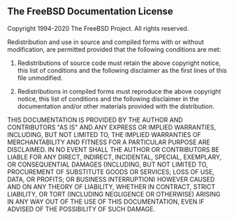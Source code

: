 The FreeBSD Documentation License
---------------------------------

Copyright 1994-2020 The FreeBSD Project. All rights reserved.

Redistribution and use in source and compiled forms with or without
modification, are permitted provided that the following conditions are met:

 1. Redistributions of source code must retain the above copyright notice, this
    list of conditions and the following disclaimer as the first lines of this
    file unmodified.

 2. Redistributions in compiled forms must reproduce the above copyright
    notice, this list of conditions and the following disclaimer in the
    documentation and/or other materials provided with the distribution.

THIS DOCUMENTATION IS PROVIDED BY THE AUTHOR AND CONTRIBUTORS "AS IS" AND ANY
EXPRESS OR IMPLIED WARRANTIES, INCLUDING, BUT NOT LIMITED TO, THE IMPLIED
WARRANTIES OF MERCHANTABILITY AND FITNESS FOR A PARTICULAR PURPOSE ARE
DISCLAIMED. IN NO EVENT SHALL THE AUTHOR OR CONTRIBUTORS BE LIABLE FOR ANY
DIRECT, INDIRECT, INCIDENTAL, SPECIAL, EXEMPLARY, OR CONSEQUENTIAL DAMAGES
(INCLUDING, BUT NOT LIMITED TO, PROCUREMENT OF SUBSTITUTE GOODS OR SERVICES;
LOSS OF USE, DATA, OR PROFITS; OR BUSINESS INTERRUPTION) HOWEVER CAUSED AND ON
ANY THEORY OF LIABILITY, WHETHER IN CONTRACT, STRICT LIABILITY, OR TORT
(INCLUDING NEGLIGENCE OR OTHERWISE) ARISING IN ANY WAY OUT OF THE USE OF THIS
DOCUMENTATION, EVEN IF ADVISED OF THE POSSIBILITY OF SUCH DAMAGE.
